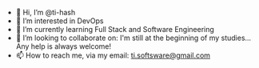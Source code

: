 - 👋 Hi, I’m @ti-hash
- 👀 I’m interested in DevOps
- 🌱 I’m currently learning Full Stack and Software Engineering
- 💞️ I’m looking to collaborate on: I'm still at the beginning of my studies... Any help is always welcome!
- 📫 How to reach me, via my email: ti.softsware@gmail.com

<!---
ti-hash/ti-hash is a ✨ special ✨ repository because its `README.md` (this file) appears on your GitHub profile.
You can click the Preview link to take a look at your changes.
--->
